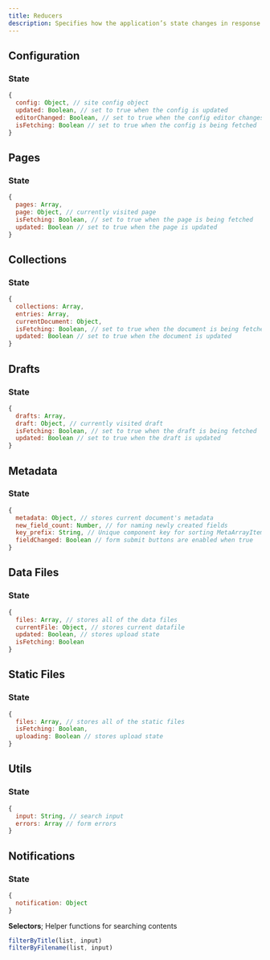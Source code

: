 ```yaml
---
title: Reducers
description: Specifies how the application’s state changes in response to action creators.
---
```


## Configuration

### State

```javascript
{
  config: Object, // site config object
  updated: Boolean, // set to true when the config is updated
  editorChanged: Boolean, // set to true when the config editor changes
  isFetching: Boolean // set to true when the config is being fetched
}
```

## Pages

### State

```javascript
{
  pages: Array,
  page: Object, // currently visited page
  isFetching: Boolean, // set to true when the page is being fetched
  updated: Boolean // set to true when the page is updated
}
```

## Collections

### State

```javascript
{
  collections: Array,
  entries: Array,
  currentDocument: Object,
  isFetching: Boolean, // set to true when the document is being fetched
  updated: Boolean // set to true when the document is updated
}
```

## Drafts

### State

```javascript
{
  drafts: Array,
  draft: Object, // currently visited draft
  isFetching: Boolean, // set to true when the draft is being fetched
  updated: Boolean // set to true when the draft is updated
}
```

## Metadata

### State

```javascript
{
  metadata: Object, // stores current document's metadata
  new_field_count: Number, // for naming newly created fields
  key_prefix: String, // Unique component key for sorting MetaArrayItem's properly
  fieldChanged: Boolean // form submit buttons are enabled when true
}
```

## Data Files

### State

```javascript
{
  files: Array, // stores all of the data files
  currentFile: Object, // stores current datafile
  updated: Boolean, // stores upload state
  isFetching: Boolean
}
```

## Static Files

### State

```javascript
{
  files: Array, // stores all of the static files
  isFetching: Boolean,
  uploading: Boolean // stores upload state
}
```

## Utils

### State

```javascript
{
  input: String, // search input
  errors: Array // form errors
}
```

## Notifications

### State

```javascript
{
  notification: Object
}
```

**Selectors**;
Helper functions for searching contents

```javascript
filterByTitle(list, input)
filterByFilename(list, input)
```
